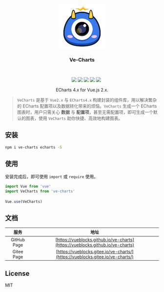 
<p align="center">
    <a href="https://github.com/vueblocks/ve-charts">
        <img src="./docs/_media/icon.svg" width="152">
    </a>
    <h3 align="center">Ve-Charts</h3>
    <br>
    <p align="center">
        <a href="https://travis-ci.org/vueblocks/ve-charts"><img src="https://travis-ci.org/vueblocks/ve-charts.svg?branch=master"></a>
        <a href="https://www.npmjs.com/package/ve-charts"><img src="https://img.shields.io/npm/v/ve-charts.svg?maxAge=2592000"></a>
        <a href="https://www.npmjs.com/package/ve-charts"><img src="https://img.shields.io/npm/dt/ve-charts.svg"></a>
        <a href="https://github.com/vueblocks/ve-charts/stargazers"><img src="https://img.shields.io/github/stars/vueblocks/ve-charts.svg"></a>
        <a href="https://raw.githubusercontent.com/vueblocks/ve-charts/master/LICENSE"><img src="https://img.shields.io/badge/license-MIT-blue.svg"></a>
    </p>
    <p align="center">
       ECharts 4.x for Vue.js 2.x.<br>
    </p>
</p>

> `VeCharts` 是基于 `Vue2.x` 与 `ECharts4.x` 构建封装的组件库，用以解决繁杂的 ECharts 配置项以及数据转化带来的烦恼。`VeCharts` 生成一个 ECharts 图表时，用户只需关心 **数据** 与 **配置项**，甚至无需配置项，即可生成一个默认的图表，使用 `VeCharts` 助你快捷、高效地构建图表。


## 安装

``` bash
npm i ve-charts echarts -S
```

## 使用

安装完成后，即可使用 `import` 或 `require` 使用。

```js
import Vue from 'vue'
import VeCharts from 've-charts'

Vue.use(VeCharts)
```

## 文档

| 服务 | 地址 |
| :--: | :--: |
| GitHub Page | [https://vueblocks.github.io/ve-charts](https://vueblocks.github.io/ve-charts) |
| Gitee Page | [https://vueblocks.gitee.io/ve-charts/](https://vueblocks.gitee.io/ve-charts/) |



## License

MIT

